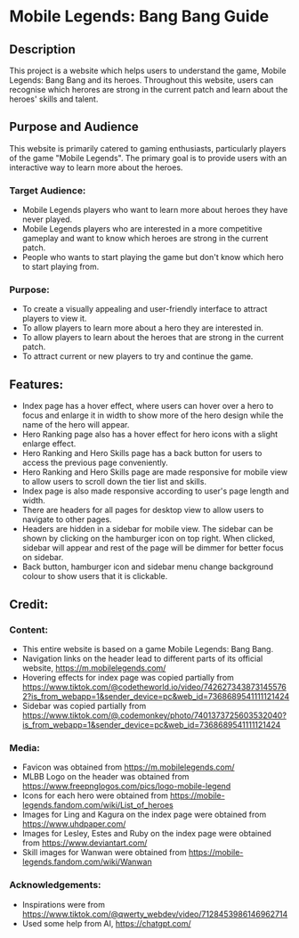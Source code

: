 # Mobile Legends: Bang Bang Guide

## Description
This project is a website which helps users to understand the game, Mobile Legends: Bang Bang and its heroes. 
Throughout this website, users can recognise which herores are strong in the current patch and learn about the heroes' skills and talent.

## Purpose and Audience
This website is primarily catered to gaming enthusiasts, particularly players of the game "Mobile Legends". The primary goal is to provide users with an interactive way to learn more about the heroes.

### Target Audience:
- Mobile Legends players who want to learn more about heroes they have never played.
- Mobile Legends players who are interested in a more competitive gameplay and want to know which heroes are strong in the current patch.
- People who wants to start playing the game but don't know which hero to start playing from.

### Purpose:
- To create a visually appealing and user-friendly interface to attract players to view it.
- To allow players to learn more about a hero they are interested in.
- To allow players to learn about the heroes that are strong in the current patch.
- To attract current or new players to try and continue the game.

## Features:
- Index page has a hover effect, where users can hover over a hero to focus and enlarge it in width to show more of the hero design while the name of the hero will appear.
- Hero Ranking page also has a hover effect for hero icons with a slight enlarge effect.
- Hero Ranking and Hero Skills page has a back button for users to access the previous page conveniently.
- Hero Ranking and Hero Skills page are made responsive for mobile view to allow users to scroll down the tier list and skills.
- Index page is also made responsive according to user's page length and width.
- There are headers for all pages for desktop view to allow users to navigate to other pages.
- Headers are hidden in a sidebar for mobile view. The sidebar can be shown by clicking on the hamburger icon on top right. When clicked, sidebar will appear and rest of the page will be dimmer for better focus on sidebar.
- Back button, hamburger icon and sidebar menu change background colour to show users that it is clickable.

## Credit:

### Content:
- This entire website is based on a game Mobile Legends: Bang Bang.
- Navigation links on the header lead to different parts of its official website, https://m.mobilelegends.com/
- Hovering effects for index page was copied partially from https://www.tiktok.com/@codetheworld.io/video/7426273438731455762?is_from_webapp=1&sender_device=pc&web_id=7368689541111121424
- Sidebar was copied partially from https://www.tiktok.com/@.codemonkey/photo/7401373725603532040?is_from_webapp=1&sender_device=pc&web_id=7368689541111121424

### Media:
- Favicon was obtained from https://m.mobilelegends.com/
- MLBB Logo on the header was obtained from https://www.freepnglogos.com/pics/logo-mobile-legend
- Icons for each hero were obtained from https://mobile-legends.fandom.com/wiki/List_of_heroes
- Images for Ling and Kagura on the index page were obtained from https://www.uhdpaper.com/
- Images for Lesley, Estes and Ruby on the index page were obtained from https://www.deviantart.com/
- Skill images for Wanwan were obtained from https://mobile-legends.fandom.com/wiki/Wanwan

### Acknowledgements:
- Inspirations were from https://www.tiktok.com/@qwerty_webdev/video/7128453986146962714
- Used some help from AI, https://chatgpt.com/